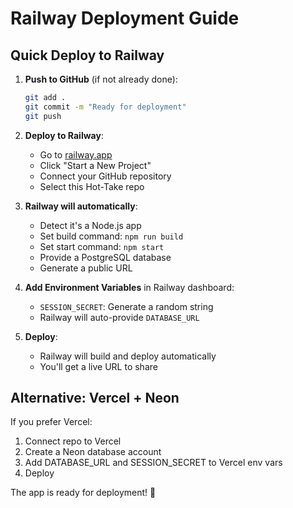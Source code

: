 # Railway Deployment Guide

## Quick Deploy to Railway

1. **Push to GitHub** (if not already done):
   ```bash
   git add .
   git commit -m "Ready for deployment"
   git push
   ```

2. **Deploy to Railway**:
   - Go to [railway.app](https://railway.app)
   - Click "Start a New Project"
   - Connect your GitHub repository
   - Select this Hot-Take repo

3. **Railway will automatically**:
   - Detect it's a Node.js app
   - Set build command: `npm run build`
   - Set start command: `npm start`
   - Provide a PostgreSQL database
   - Generate a public URL

4. **Add Environment Variables** in Railway dashboard:
   - `SESSION_SECRET`: Generate a random string
   - Railway will auto-provide `DATABASE_URL`

5. **Deploy**:
   - Railway will build and deploy automatically
   - You'll get a live URL to share

## Alternative: Vercel + Neon

If you prefer Vercel:
1. Connect repo to Vercel
2. Create a Neon database account
3. Add DATABASE_URL and SESSION_SECRET to Vercel env vars
4. Deploy

The app is ready for deployment! 🎉
